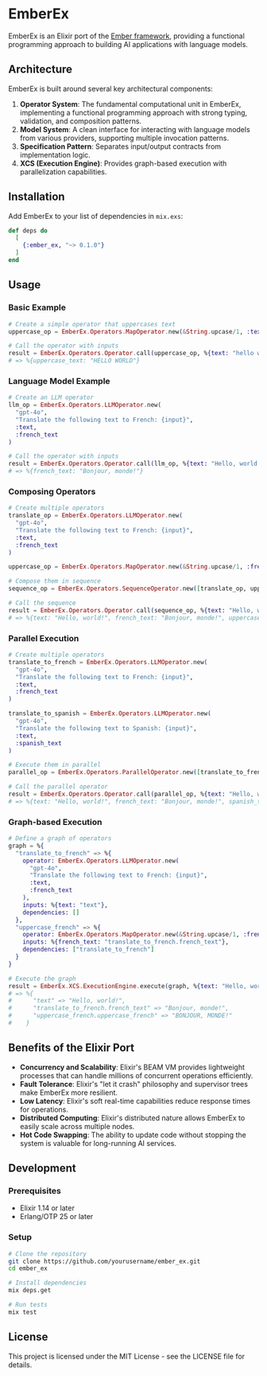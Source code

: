 # EmberEx

EmberEx is an Elixir port of the [Ember framework](https://github.com/pyember/ember), providing a functional programming approach to building AI applications with language models.

## Architecture

EmberEx is built around several key architectural components:

1. **Operator System**: The fundamental computational unit in EmberEx, implementing a functional programming approach with strong typing, validation, and composition patterns.
2. **Model System**: A clean interface for interacting with language models from various providers, supporting multiple invocation patterns.
3. **Specification Pattern**: Separates input/output contracts from implementation logic.
4. **XCS (Execution Engine)**: Provides graph-based execution with parallelization capabilities.

## Installation

Add EmberEx to your list of dependencies in `mix.exs`:

```elixir
def deps do
  [
    {:ember_ex, "~> 0.1.0"}
  ]
end
```

## Usage

### Basic Example

```elixir
# Create a simple operator that uppercases text
uppercase_op = EmberEx.Operators.MapOperator.new(&String.upcase/1, :text, :uppercase_text)

# Call the operator with inputs
result = EmberEx.Operators.Operator.call(uppercase_op, %{text: "hello world"})
# => %{uppercase_text: "HELLO WORLD"}
```

### Language Model Example

```elixir
# Create an LLM operator
llm_op = EmberEx.Operators.LLMOperator.new(
  "gpt-4o",
  "Translate the following text to French: {input}",
  :text,
  :french_text
)

# Call the operator with inputs
result = EmberEx.Operators.Operator.call(llm_op, %{text: "Hello, world!"})
# => %{french_text: "Bonjour, monde!"}
```

### Composing Operators

```elixir
# Create multiple operators
translate_op = EmberEx.Operators.LLMOperator.new(
  "gpt-4o",
  "Translate the following text to French: {input}",
  :text,
  :french_text
)

uppercase_op = EmberEx.Operators.MapOperator.new(&String.upcase/1, :french_text, :uppercase_french)

# Compose them in sequence
sequence_op = EmberEx.Operators.SequenceOperator.new([translate_op, uppercase_op])

# Call the sequence
result = EmberEx.Operators.Operator.call(sequence_op, %{text: "Hello, world!"})
# => %{text: "Hello, world!", french_text: "Bonjour, monde!", uppercase_french: "BONJOUR, MONDE!"}
```

### Parallel Execution

```elixir
# Create multiple operators
translate_to_french = EmberEx.Operators.LLMOperator.new(
  "gpt-4o",
  "Translate the following text to French: {input}",
  :text,
  :french_text
)

translate_to_spanish = EmberEx.Operators.LLMOperator.new(
  "gpt-4o",
  "Translate the following text to Spanish: {input}",
  :text,
  :spanish_text
)

# Execute them in parallel
parallel_op = EmberEx.Operators.ParallelOperator.new([translate_to_french, translate_to_spanish])

# Call the parallel operator
result = EmberEx.Operators.Operator.call(parallel_op, %{text: "Hello, world!"})
# => %{text: "Hello, world!", french_text: "Bonjour, monde!", spanish_text: "¡Hola, mundo!"}
```

### Graph-based Execution

```elixir
# Define a graph of operators
graph = %{
  "translate_to_french" => %{
    operator: EmberEx.Operators.LLMOperator.new(
      "gpt-4o",
      "Translate the following text to French: {input}",
      :text,
      :french_text
    ),
    inputs: %{text: "text"},
    dependencies: []
  },
  "uppercase_french" => %{
    operator: EmberEx.Operators.MapOperator.new(&String.upcase/1, :french_text, :uppercase_french),
    inputs: %{french_text: "translate_to_french.french_text"},
    dependencies: ["translate_to_french"]
  }
}

# Execute the graph
result = EmberEx.XCS.ExecutionEngine.execute(graph, %{text: "Hello, world!"})
# => %{
#      "text" => "Hello, world!",
#      "translate_to_french.french_text" => "Bonjour, monde!",
#      "uppercase_french.uppercase_french" => "BONJOUR, MONDE!"
#    }
```

## Benefits of the Elixir Port

- **Concurrency and Scalability**: Elixir's BEAM VM provides lightweight processes that can handle millions of concurrent operations efficiently.
- **Fault Tolerance**: Elixir's "let it crash" philosophy and supervisor trees make EmberEx more resilient.
- **Low Latency**: Elixir's soft real-time capabilities reduce response times for operations.
- **Distributed Computing**: Elixir's distributed nature allows EmberEx to easily scale across multiple nodes.
- **Hot Code Swapping**: The ability to update code without stopping the system is valuable for long-running AI services.

## Development

### Prerequisites

- Elixir 1.14 or later
- Erlang/OTP 25 or later

### Setup

```bash
# Clone the repository
git clone https://github.com/yourusername/ember_ex.git
cd ember_ex

# Install dependencies
mix deps.get

# Run tests
mix test
```

## License

This project is licensed under the MIT License - see the LICENSE file for details.
